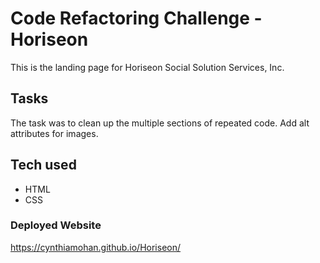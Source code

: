 # Code Refactoring Challenge -Horiseon
 This is the landing page for Horiseon Social Solution Services, Inc.
 
## Tasks
The task was to clean up the multiple sections of repeated code. Add alt attributes for images.

## Tech used
*  HTML
* CSS

### Deployed Website
https://cynthiamohan.github.io/Horiseon/


